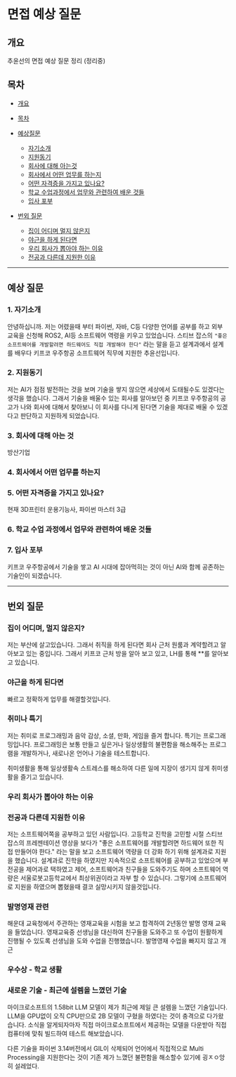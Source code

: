 # 면접 예상 질문

## 개요
추윤선의 면접 예상 질문 정리
(정리중)
## 목차

- [개요](#개요)
- [목차](#목차)

- [예상질문](#예상-질문)
    * [자기소개](#1-자기소개)
    * [지원동기](#2-지원동기)
    * [회사에 대해 아는것](#3-회사에-대해-아는-것)
    * [회사에서 어떤 업무를 하는지](#4-회사에서-어떤-업무를-하는지)
    * [어떤 자격증을 가지고 있나요?](#5-어떤-자격증을-가지고-있나요)
    * [학교 수업과정에서 업무와 관련하여 배운 것들](#6-학교-수업-과정에서-업무와-관련하여-배운-것들)
    * [입사 포부](#7-입사-포부)

- [번외 질문](#번외-질문)
    * [집이 어디며 멀지 않은지](#집이-어디며-멀지-않은지)
    * [야근을 하게 된다면](#야근을-하게-된다면)
    * [우리 회사가 뽑아야 하는 이유](#우리-회사가-뽑아야-하는-이유)
    * [전공과 다른데 지원한 이유](#전공과-다른데-지원한-이유)

***

## 예상 질문


### 1. 자기소개
안녕하십니까. 저는 어렸을때 부터 파이썬, 자바, C등 다양한 언어를 공부를 하고 외부 교육을 신청해 ROS2, AI등 소프트웨어 역령을 키우고 있었습니다.
스티브 잡스의 `"좋은 소프트웨어를 개발할려면 하드웨어도 직접 개발해야 한다"` 라는 말을 듣고 설계과에서 설계를 배우다 
키프코 우주항공 소프트웨어 직무에 지원한 추윤선입니다.
### 2. 지원동기
저는 AI가 점점 발전하는 것을 보며 기술을 쌓지 않으면 세상에서 도태될수도 있겠다는 생각을 했습니다.
그래서 기술을 배울수 있는 회사를 알아보던 중 키프코 우주항공의 공고가 나와 회사에 대해서 찾아보니 이 회사를 다니게 된다면
기술을 제대로 배울 수 있겠다고 판단하고 지원하게 되었습니다.
### 3. 회사에 대해 아는 것
방산기업
### 4. 회사에서 어떤 업무를 하는지

### 5. 어떤 자격증을 가지고 있나요?
현재 3D프린터 운용기능사, 파이썬 마스터 3급
### 6. 학교 수업 과정에서 업무와 관련하여 배운 것들

### 7. 입사 포부
키프코 우주항공에서 기술을 쌓고 AI 시대에 잡아먹히는 것이 아닌 AI와 함께 공존하는 기술인이 되겠습니다.

***

## 번외 질문

### 집이 어디며, 멀지 않은지?
저는 부산에 살고있습니다. 그래서 취직을 하게 된다면 회사 근처 원룸과 계약할려고 알아보고 있는 중입니다.
그래서 키프코 근처 방을 알아 보고 있고, LH를 통해 **를 알아보고 있습니다.
### 야근을 하게 된다면
빠르고 정확하게 업무를 해결할것입니다.
### 취미나 특기
저는 취미로 프로그래밍과 음악 감상, 소셜, 만화, 게임을 즐겨 합니다.
특기는 프로그래밍입니다.
프로그래밍은 보통 만들고 싶은거나 일상생활의 불편함을 해소해주는 프로그램을 개발하거나, 새로나온 언어나 기술을 테스트합니다.

취미생활을 통해 일상생활속 스트레스를 해소하여 다른 일에 지장이 생기지 않게 취미생활을 즐기고 있습니다.
### 우리 회사가 뽑아야 하는 이유
### 전공과 다른데 지원한 이유
저는 소프트웨어쪽을 공부하고 있던 사람입니다. 고등학교 진학을 고민할 시절 스티브 잡스의 프레젠테이션 영상을 보다가 
"좋은 소프트웨어를 개발할려면 하드웨어 또한 직접 만들어야 한다." 라는 말을 보고 소프트웨어 역량을 더 강화 하기 위해 설계과로 지원을 했습니다. 
설계과로 진학을 하였지만 지속적으로 소프트웨어를 공부하고 있었으며 부전공을 제어과로 택하였고 제어, 소프트웨어과 친구들을 도와주기도 하며 
소프트웨어 역량은 서울로봇고등학교에서 최상위권이라고 자부 할 수 있습니다. 그렇기에 소프트웨어로 지원을 하였으며 뽑혔을때 결코 실망시키지 않을것입니다.


### 발명영재 관련
해운대 교육청에서 주관하는 영재교육을 시험을 보고 합격하여 2년동안 발명 영재 교육을 들었습니다. 영재교육중 선생님을 대신하여 친구들을 도와주고 
또 수업이 원활하게 진행될 수 있도록 선생님을 도와 수업을 진행했습니다. 발명영재 수업을 빠지지 않고 개근

### 우수상 - 학교 생활

### 새로운 기술 - 최근에 설렘을 느꼈던 기술
마이크로소프트의 1.58bit LLM 모델이 제가 최근에 제일 큰 설렘을 느꼈던 기술입니다. LLM을 GPU없이 오직 CPU만으로 2B 모델이 구혔을 하였다는 것이 충격으로 다가왔습니다. 소식을 알게되자마자 직접 마이크로소프트에서 제공하는 모델을 다운받아 직접 컴퓨터에 맞춰 빌드하여 테스트 해보았습니다.

다른 기술을 파이썬 3.14버전에서 GIL이 삭제되어 언어에서 직접적으로 Multi Processing을 지원한다는 것이 기존 제가 느꼈던 불편함을 해소할수 있기에 굉ㅈㅇ앙히 설레었다.
